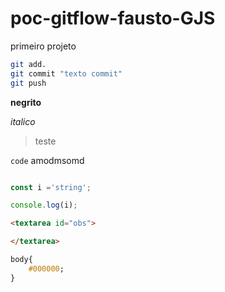 # poc-gitflow-fausto-GJS
primeiro projeto

```sh
git add.
git commit "texto commit"
git push
```


**negrito**

*italico*

>teste

`code` amodmsomd

```js

const i ='string';

console.log(i);
```
```html
<textarea id="obs">

</textarea>
```
```css
body{
    #000000;
}
```

